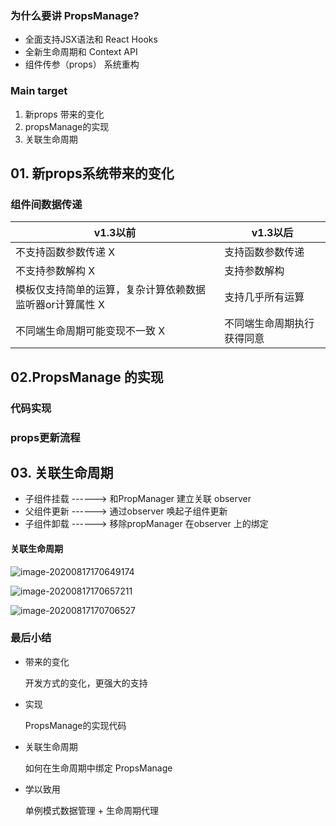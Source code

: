 ### 为什么要讲 PropsManage?

+ 全面支持JSX语法和 React Hooks
+ 全新生命周期和 Context API
+ 组件传参（props） 系统重构

### Main target

1. 新props 带来的变化
2. propsManage的实现
3. 关联生命周期



## 01. 新props系统带来的变化

### 组件间数据传递

| v1.3以前                                                  | v1.3以后                   |
| --------------------------------------------------------- | -------------------------- |
| 不支持函数参数传递  X                                     | 支持函数参数传递           |
| 不支持参数解构  X                                         | 支持参数解构               |
| 模板仅支持简单的运算，复杂计算依赖数据监听器or计算属性  X | 支持几乎所有运算           |
| 不同端生命周期可能变现不一致  X                           | 不同端生命周期执行获得同意 |



## 02.PropsManage 的实现

### 代码实现



### props更新流程





## 03. 关联生命周期

+ 子组件挂载 ------> 和PropManager 建立关联 observer
+ 父组件更新 ------> 通过observer 唤起子组件更新
+ 子组件卸载 ------> 移除propManager 在observer 上的绑定

#### 关联生命周期

![image-20200817170649174](C:\Users\Admin\AppData\Roaming\Typora\typora-user-images\image-20200817170649174.png)

![image-20200817170657211](C:\Users\Admin\AppData\Roaming\Typora\typora-user-images\image-20200817170657211.png)

![image-20200817170706527](C:\Users\Admin\AppData\Roaming\Typora\typora-user-images\image-20200817170706527.png)





### 最后小结

+ 带来的变化

  开发方式的变化，更强大的支持

+ 实现

  PropsManage的实现代码

+ 关联生命周期

  如何在生命周期中绑定 PropsManage

+ 学以致用

  单例模式数据管理 + 生命周期代理

